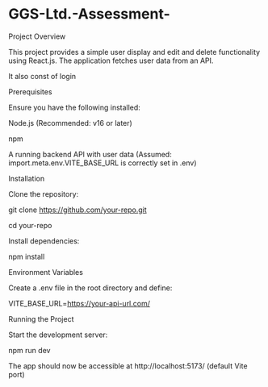 # GGS-Ltd.-Assessment-
Project Overview

This project provides a simple user display and edit and delete functionality using React.js. The application fetches user data from an API.

It also const of login 

Prerequisites

Ensure you have the following installed:

Node.js (Recommended: v16 or later)

npm

A running backend API with user data (Assumed: import.meta.env.VITE_BASE_URL is correctly set in .env)

Installation

Clone the repository:

git clone https://github.com/your-repo.git

cd your-repo

Install dependencies:

npm install

Environment Variables

Create a .env file in the root directory and define:

VITE_BASE_URL=https://your-api-url.com/

Running the Project

Start the development server:

npm run dev

The app should now be accessible at http://localhost:5173/ (default Vite port)
